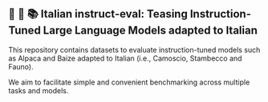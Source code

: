## :camel: 🍮 📚 Italian instruct-eval: Teasing Instruction-Tuned Large Language Models adapted to Italian

This repository contains datasets to evaluate instruction-tuned models such as Alpaca and Baize adapted to Italian (i.e., Camoscio, Stambecco and Fauno).

We aim to facilitate simple and convenient benchmarking across multiple tasks and models.

